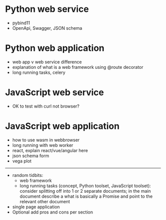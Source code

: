 # Python web service

- pybind11
- OpenApi, Swagger, JSON schema

# Python web application

- web app v web service difference
- explanation of what is a web framework using @route decorator
- long running tasks, celery

# JavaScript web service

- OK to test with curl not browser?

# JavaScript web application

- how to use wasm in webbrowser
- long running with web worker
- react, explain react/vue/angular here
- json schema form
- vega plot





---

- random tidbits:
    - web framework
    - long running tasks (concept, Python toolset, JavaScript toolset): consider splitting off into 1 or 2 separate documents; in the main document describe a what is basically a Promise and point to the relevant other document
- single page application
- Optional add pros and cons per section
